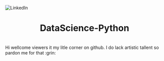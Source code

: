 ![LinkedIn](www.linkedin.com/in/gurudubey/)

<h1 align="center"> DataScience-Python
 </h1>
 <br>
 Hi wellcome viewers it my litle corner on github.
 I do lack artistic tallent so pardon me for that :grin:
 </br>
